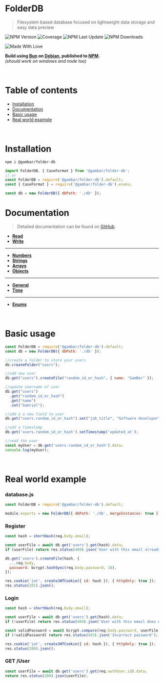 # FolderDB

> Filesystem based database focused on lightweight data storage and easy data preview

![NPM Version](https://img.shields.io/npm/v/%40gambar%2Ffolder-db)
![Coverage](https://img.shields.io/badge/coverage-%3E95%25-green)
![NPM Last Update](https://img.shields.io/npm/last-update/%40gambar%2Ffolder-db)
![NPM Downloads](https://img.shields.io/npm/d18m/%40gambar%2Ffolder-db)

![Made With Love](https://img.shields.io/badge/Made%20With-Love-red)


**Build using [Bun](https://bun.sh/) on [Debian](https://www.debian.org/), published to [NPM](https://www.npmjs.com/package/@gambar/folder-db).**  
*(should work on windows and node too)*

<br>

# Table of contents

- [Installation](#installation)
- [Documentation](#documentation)
- [Basic usage](#basic-usage)
- [Real world example](#real-world-example)

<br>

# Installation

```sh
npm i @gambar/folder-db
```

```js
import FolderDB, { CaseFormat } from '@gambar/folder-db';
// or
const FolderDB = require('@gambar/folder-db').default;
const { CaseFormat } = require('@gambar/folder-db').enums;
```

```js
const db = new FolderDB({ dbPath: './db' });
```

# Documentation

> Detailed documentation can be found on [GitHub](https://github.com/GameBear64/FolderDB).

- [**Read**](./docs/Read.md)
- [**Write**](./docs/Write.md)
---
- [**Numbers**](./docs/Numbers.md)
- [**Strings**](./docs/Strings.md)
- [**Arrays**](./docs/Arrays.md)
- [**Objects**](./docs/Objects.md)
---
- [**General**](./docs/General.md)
- [**Time**](./docs/Time.md)
---
- [**Enums**](./docs/Enums.md)

<br>

# Basic usage
```js
const FolderDB = require('@gambar/folder-db').default;
const db = new FolderDB({ dbPath: './db' });

//create a folder to store your users
db.createFolder("users");

//add new user
db.get("users").createFile("random_id_or_hash", { name: "GamBar" });

//update username of user
db.get("users")
  .get("random_id_or_hash")
  .get("name")
  .set("Gamriel");

//add a a new field to user
db.get("users.random_id_or_hash").set("job_title", "Software developer");

//add a timestamp
db.get('users.random_id_or_hash').setTimestamp('updated_at');

//read the user
const myUser = db.get('users.random_id_or_hash').data;
console.log(myUser);
```

<br>


# Real world example
### database.js
```js
const FolderDB = require('@gambar/folder-db').default;

module.exports = new FolderDB({ dbPath: './db', mergeInstances: true });
```

### Register
```js
const hash = shortHash(req.body.email);

const userFile = await db.get('users').get(hash).data;
if (userFile) return res.status(409).json('User with this email already exists');

db.get('users').createFile(hash, {
  ...req.body,
  password: bcrypt.hashSync(req.body.password, 10),
});

res.cookie('jwt', createJWTCookie({ id: hash }), { httpOnly: true });
res.status(201).json();
```

### Login
```js
const hash = shortHash(req.body.email);

const userFile = await db.get('users').get(hash).data;
if (!userFile) return res.status(404).json('User with this email does not exist');

const validPassword = await bcrypt.compare(req.body.password, userFile.password);
if (!validPassword) return res.status(403).json('Incorrect password');

res.cookie('jwt', createJWTCookie({ id: hash }), { httpOnly: true });
res.status(200).json();
```

### GET /User
```js
const userFile = await db.get('users').get(req.authUser.id).data;
return res.status(200).json(userFile);
```